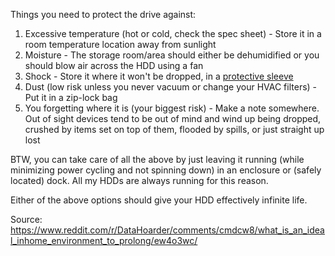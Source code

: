 Things you need to protect the drive against:

1. Excessive temperature (hot or cold, check the spec sheet) - Store it in a room temperature location away from sunlight
2. Moisture - The storage room/area should either be dehumidified or you should blow air across the HDD using a fan
3. Shock - Store it where it won't be dropped, in a [protective sleeve](https://www.startech.com/HDD/Brackets/35in-Silicone-Laptop-Hard-Drive-Protector-Sleeve-with-Connector-Cap~HDDSLEV35)
4. Dust (low risk unless you never vacuum or change your HVAC filters) - Put it in a zip-lock bag
5. You forgetting where it is (your biggest risk) - Make a note somewhere. Out of sight devices tend to be out of mind and wind up being dropped, crushed by items set on top of them, flooded by spills, or just straight up lost

BTW, you can take care of all the above by just leaving it running (while minimizing power cycling and not spinning down) in an enclosure or (safely located) dock. All my HDDs are always running for this reason.

Either of the above options should give your HDD effectively infinite life.

Source: https://www.reddit.com/r/DataHoarder/comments/cmdcw8/what_is_an_ideal_inhome_environment_to_prolong/ew4o3wc/